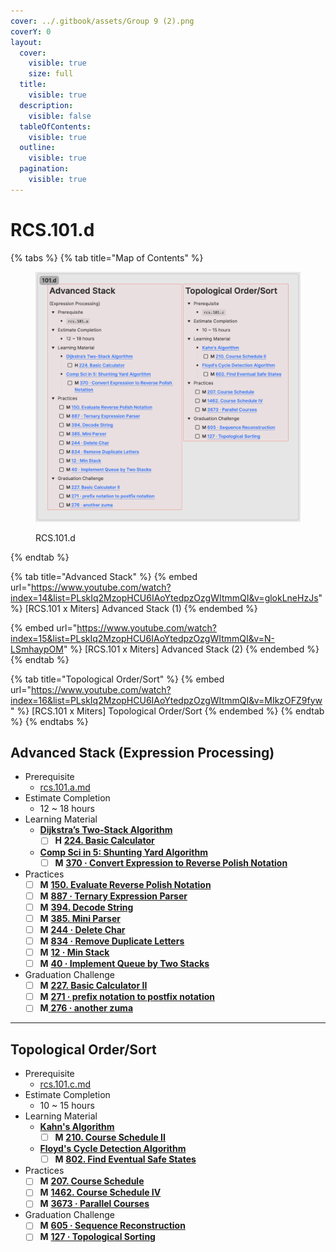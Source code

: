 ```yaml
---
cover: ../.gitbook/assets/Group 9 (2).png
coverY: 0
layout:
  cover:
    visible: true
    size: full
  title:
    visible: true
  description:
    visible: false
  tableOfContents:
    visible: true
  outline:
    visible: true
  pagination:
    visible: true
---
```


# RCS.101.d

{% tabs %}
{% tab title="Map of Contents" %}
<figure><img src="../.gitbook/assets/image (10).png" alt=""><figcaption><p>RCS.101.d</p></figcaption></figure>
{% endtab %}

{% tab title="Advanced Stack" %}
{% embed url="https://www.youtube.com/watch?index=14&list=PLskIq2MzopHCU6IAoYtedpzOzgWItmmQI&v=glokLneHzJs" %}
\[RCS.101 x Miters] Advanced Stack (1)
{% endembed %}

{% embed url="https://www.youtube.com/watch?index=15&list=PLskIq2MzopHCU6IAoYtedpzOzgWItmmQI&v=N-LSmhaypOM" %}
\[RCS.101 x Miters] Advanced Stack (2)
{% endembed %}
{% endtab %}

{% tab title="Topological Order/Sort" %}
{% embed url="https://www.youtube.com/watch?index=16&list=PLskIq2MzopHCU6IAoYtedpzOzgWItmmQI&v=MIkzOFZ9fyw" %}
\[RCS.101 x Miters] Topological Order/Sort
{% endembed %}
{% endtab %}
{% endtabs %}

## Advanced Stack (Expression Processing)

* Prerequisite
  * [rcs.101.a.md](rcs.101.a.md "mention")
* Estimate Completion
  * 12 \~ 18 hours
* Learning Material
  * [**Dijkstra’s Two-Stack Algorithm**](https://switzerb.github.io/imposter/algorithms/2021/01/12/dijkstra-two-stack.html)
    * [ ] **H** [**224. Basic Calculator**](https://leetcode.com/problems/basic-calculator/)
  * [**Comp Sci in 5: Shunting Yard Algorithm**](https://www.youtube.com/watch?v=Wz85Hiwi5MY)
    * [ ] **M** [**370 · Convert Expression to Reverse Polish Notation**](https://www.lintcode.com/problem/370/)
* Practices
  * [ ] **M** [**150. Evaluate Reverse Polish Notation**](https://leetcode.com/problems/evaluate-reverse-polish-notation/)
  * [ ] **M** [**887 · Ternary Expression Parser**](https://www.lintcode.com/problem/887/description?\_from=problem\_tag\&fromId=361)
  * [ ] **M** [**394. Decode String**](https://leetcode.com/problems/decode-string/)
  * [ ] **M** [**385. Mini Parser**](https://leetcode.com/problems/mini-parser/)
  * [ ] **M** [**244 · Delete Char**](https://www.lintcode.com/problem/244/)
  * [ ] **M** [**834 · Remove Duplicate Letters**](https://www.lintcode.com/problem/834/?showListFe=true\&page=1\&problemTypeId=2\&tagIds=361\&level=2\&ordering=id\&pageSize=50)
  * [ ] **M** [**12 · Min Stack**](https://www.lintcode.com/problem/12/)
  * [ ] **M** [**40 · Implement Queue by Two Stacks**](https://www.lintcode.com/problem/40/)
* Graduation Challenge
  * [ ] **M** [**227. Basic Calculator II**](https://leetcode.com/problems/basic-calculator-ii/)
  * [ ] **M** [**271 · prefix notation to postfix notation**](https://www.lintcode.com/problem/271/?showListFe=true\&page=1\&problemTypeId=2\&tagIds=361\&level=2\&ordering=id\&pageSize=50)
  * [ ] **M**[ **276 · another zuma**](https://www.lintcode.com/problem/276/?showListFe=true\&page=1\&problemTypeId=2\&tagIds=361\&level=2\&ordering=id\&pageSize=50)

***

## Topological Order/Sort

* Prerequisite
  * [rcs.101.c.md](rcs.101.c.md "mention")
* Estimate Completion
  * 10 \~ 15 hours
* Learning Material
  * [**Kahn's Algorithm**](https://leetcodethehardway.com/tutorials/graph-theory/kahns-algorithm)
    * [ ] **M** [**210. Course Schedule II**](https://leetcode.com/problems/course-schedule-ii/)
  * [**Floyd's Cycle Detection Algorithm**](https://www.youtube.com/watch?v=MFOAbpfrJ8g)
    * [ ] **M** [**802. Find Eventual Safe States**](https://leetcode.com/problems/find-eventual-safe-states/)
* Practices
  * [ ] **M** [**207. Course Schedule**](https://leetcode.com/problems/course-schedule/)
  * [ ] **M** [**1462. Course Schedule IV**](https://leetcode.com/problems/course-schedule-iv/)
  * [ ] **M** [**3673 · Parallel Courses**](https://www.lintcode.com/problem/3673/)
* Graduation Challenge
  * [ ] **M** [**605 · Sequence Reconstruction**](https://www.lintcode.com/problem/605/?showListFe=true\&page=1\&problemTypeId=2\&tagIds=392\&ordering=level\&pageSize=50)
  * [ ] **M** [**127 · Topological Sorting**](https://www.lintcode.com/problem/127/)
